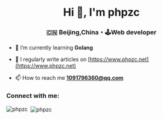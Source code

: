 <h1 align="center">Hi 👋, I'm phpzc</h1>
<h3 align="center">🇨🇳 Beijing,China・🕹Web developer</h3>

- 🌱 I’m currently learning **Golang**

- 📝 I regularly write articles on [https://www.phpzc.net](https://www.phpzc.net)

- 📫 How to reach me **1091796360@qq.com**

<h3 align="left">Connect with me:</h3>
<p align="left">
</p>

<p><img align="left" src="https://github-readme-stats.vercel.app/api/top-langs?username=phpzc&show_icons=true&locale=en&layout=compact" alt="phpzc" /></p>

<p>&nbsp;<img align="center" src="https://github-readme-stats.vercel.app/api?username=phpzc&show_icons=true&locale=en" alt="phpzc" /></p>
